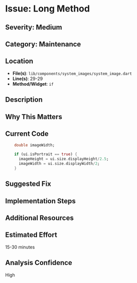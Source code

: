 # Issue: Long Method

## Severity: Medium

## Category: Maintenance

## Location
- **File(s)**: `lib/components/system_images/system_image.dart`
- **Line(s)**: 29-29
- **Method/Widget**: `if`

## Description


## Why This Matters


## Current Code
```dart
    double imageWidth;

    if (ui.isPortrait == true) {
      imageHeight = ui.size.displayHeight/2.5;
      imageWidth = ui.size.displayWidth/2;
    }
```

## Suggested Fix


## Implementation Steps


## Additional Resources


## Estimated Effort
15-30 minutes

## Analysis Confidence
High

